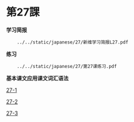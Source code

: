 # 第27課

**学习简报**

```pdf
	../../static/japanese/27/新维学习简报L27.pdf
```

**练习**

```pdf
	../../static/japanese/27/第27课练习.pdf
```

**基本课文应用课文词汇语法**

[27-1](../../static/japanese/27/27_1.mp4 ':include')


[27-2](../../static/japanese/27/27_2.mp4 ':include')


[27-3](../../static/japanese/27/27_3.mp4 ':include')